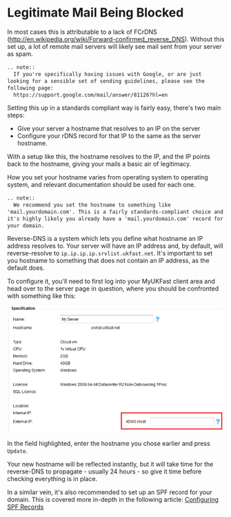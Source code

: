 # Legitimate Mail Being Blocked

In most cases this is attributable to a lack of FCrDNS (<http://en.wikipedia.org/wiki/Forward-confirmed_reverse_DNS>). Without this set up, a lot of remote mail servers will likely see mail sent from your server as spam.

```eval_rst
.. note::
  If you're specifically having issues with Google, or are just looking for a sensible set of sending guidelines, please see the following page:
  https://support.google.com/mail/answer/81126?hl=en
```


Setting this up in a standards compliant way is fairly easy, there's two main steps:

* Give your server a hostname that resolves to an IP on the server
* Configure your rDNS record for that IP to the same as the server hostname.

With a setup like this, the hostname resolves to the IP, and the IP points back to the hostname, giving your mails a basic air of legitimacy.

How you set your hostname varies from operating system to operating system, and relevant documentation should be used for each one.

```eval_rst
.. note::
  We recommend you set the hostname to something like 'mail.yourdomain.com'. This is a fairly standards-compliant choice and it's highly likely you already have a 'mail.yourdomain.com' record for your domain.
```

Reverse-DNS is a system which lets you define what hostname an IP address resolves to. Your server will have an IP address and, by default, will reverse-resolve to `ip.ip.ip.ip.srvlist.ukfast.net`. It's important to set you hostname to something that does not contain an IP address, as the default does.


To configure it, you'll need to first log into your MyUKFast client area and head over to the server page in question, where you should be confronted with something like this:

![Reverse DNS](files/rdns.png)

In the field highlighted, enter the hostname you chose earlier and press `Update`.

Your new hostname will be reflected instantly, but it will take time for the reverse-DNS to propagate - usually 24 hours - so give it time before checking everything is in place.

In a similar vein, it's also recommended to set up an SPF record for your domain. This is covered more in-depth in the following article:
[Configuring SPF Records](/myukfast/safedns/spf.html)
